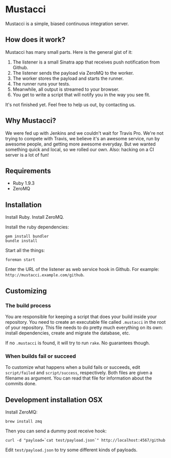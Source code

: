 # Mustacci

Mustacci is a simple, biased continuous integration server.

## How does it work?

Mustacci has many small parts. Here is the general gist of it:

1. The listener is a small Sinatra app that receives push notification from Github.
2. The listener sends the payload via ZeroMQ to the worker.
3. The worker stores the payload and starts the runner.
4. The runner runs your tests.
5. Meanwhile, all output is streamed to your browser.
6. You get to write a script that will notify you in the way you see fit.

It's not finished yet. Feel free to help us out, by contacting us.

## Why Mustacci?

We were fed up with Jenkins and we couldn't wait for Travis Pro.  We're not
trying to compete with Travis, we believe it's an awesome service, run by
awesome people, and getting more awesome everyday. But we wanted something
quick and local, so we rolled our own. Also: hacking on a CI server is a lot of
fun!

## Requirements

* Ruby 1.9.3
* ZeroMQ

## Installation

Install Ruby.
Install ZeroMQ.

Install the ruby dependencies:

    gem install bundler
    bundle install

Start all the things:

    foreman start

Enter the URL of the listener as web service hook in Github.
For example: `http://mustacci.example.com/github`.

## Customizing

### The build process

You are responsible for keeping a script that does your build inside your
repository. You need to create an executable file called `.mustacci` in the
root of your repository. This file needs to do pretty much everything on its
own: install dependencies, create and migrate the database, etc.

If no `.mustacci` is found, it will try to run `rake`. No guarantees though.

### When builds fail or succeed

To customize what happens when a build fails or succeeds, edit `script/failed`
and `script/success`, respectively. Both files are given a filename as
argument. You can read that file for information about the commits done.

## Development installation OSX

Install ZeroMQ:

    brew install zmq

Then you can send a dummy post receive hook:

    curl -d "payload=`cat test/payload.json`" http://localhost:4567/github

Edit `test/payload.json` to try some different kinds of payloads.

